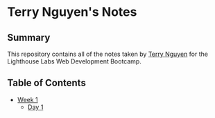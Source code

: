 # Terry Nguyen's Notes

## Summary
This repository contains all of the notes taken by [Terry Nguyen](https://github.com/terrynguyen100) for the Lighthouse Labs Web Development Bootcamp.

## Table of Contents
* [Week 1](/Week_1)
  * [Day 1](/Week_1/Day_1/)